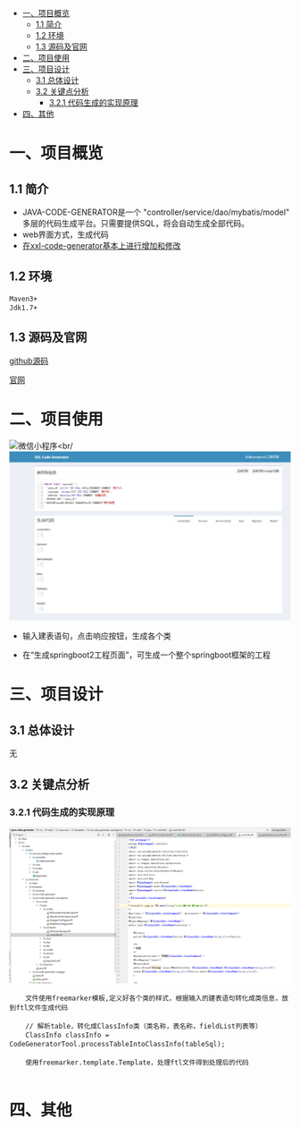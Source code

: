 * [一、项目概览](#一数据类型)
    * [1.1 简介](#11-简介) 
    * [1.2 环境](#12-环境)
    * [1.3 源码及官网](#13-源码及官网)
* [二、项目使用](#二项目使用)
* [三、项目设计](#三项目设计)
    * [3.1 总体设计](#31-总体设计)
    * [3.2 关键点分析](#32-关键点分析)
        * [3.2.1 代码生成的实现原理](#321-代码生成的实现原理)  
* [四、其他](#四其他)

# 一、项目概览

## 1.1 简介
- JAVA-CODE-GENERATOR是一个 "controller/service/dao/mybatis/model" 多层的代码生成平台。只需要提供SQL，将会自动生成全部代码。
- web界面方式，生成代码
- [在xxl-code-generator基本上进行增加和修改](http://www.xuxueli.com/xxl-code-generator/)

## 1.2 环境
```aidl
Maven3+
Jdk1.7+
```
## 1.3 源码及官网

[github源码](https://github.com/zanghongmin/java-code-generator)

[官网](http://www.xuxueli.com/xxl-code-generator/)

# 二、项目使用

<img src="https://github.com/zanghongmin/Source-Code-Reading-for-100-Projects/blob/master/Source-Code-Reading-for-100-Projects/pic/JAVA-CODE-Generator-use.png" width="200" height="200" alt="微信小程序"/><br/
![总体架构图](pic/JAVA-CODE-Generator-use.png)

- 输入建表语句，点击响应按钮，生成各个类

- 在“生成springboot2工程页面”，可生成一个整个springboot框架的工程



# 三、项目设计

## 3.1 总体设计
无

## 3.2 关键点分析

### 3.2.1 代码生成的实现原理
![总体架构图](pic/JAVA-CODE-Generator-yl.png)
```aidl
    文件使用freemarker模板,定义好各个类的样式，根据输入的建表语句转化成类信息，放到ftl文件生成代码
    
    // 解析table，转化成ClassInfo类（类名称，表名称，fieldList列表等）
    ClassInfo classInfo = CodeGeneratorTool.processTableIntoClassInfo(tableSql);
    
    使用freemarker.template.Template，处理ftl文件得到处理后的代码
    

```
# 四、其他
